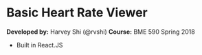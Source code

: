# Basic Heart Rate Viewer

__Developed by:__ Harvey Shi (@rvshi)
__Course:__ BME 590 Spring 2018

- Built in React.JS